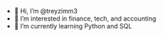 - 👋 Hi, I’m @treyzimm3
- 👀 I’m interested in finance, tech, and accounting
- 🌱 I’m currently learning Python and SQL


